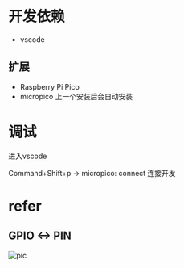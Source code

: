 

# 开发依赖

- vscode

## 扩展
- Raspberry Pi Pico
- micropico 上一个安装后会自动安装


# 调试

进入vscode

Command+Shift+p -> micropico: connect 连接开发


# refer

## GPIO <-> PIN

![pic](https://docs.micropython.org/en/latest/_images/pico_pinout.png)

